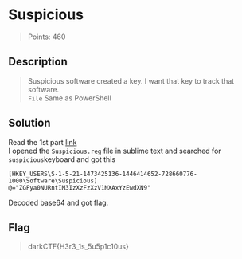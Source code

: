 # Suspicious
> Points: 460

## Description
> Suspicious software created a key. I want that key to track that software.<br>
`File` Same as PowerShell

## Solution
Read the 1st part [link](https://github.com/t3rmin0x/CTF-Writeups/blob/master/DarkCTF/Forensics/Powershell/README.md)<br>
I opened the `Suspicious.reg` file in sublime text and searched for `suspicious`keyboard and got this
```
[HKEY_USERS\S-1-5-21-1473425136-1446414652-728660776-1000\Software\Suspicious]
@="ZGFya0NURntIM3IzXzFzXzV1NXAxYzEwdXN9"
```
Decoded base64 and got flag.
## Flag
>darkCTF{H3r3_1s_5u5p1c10us}
